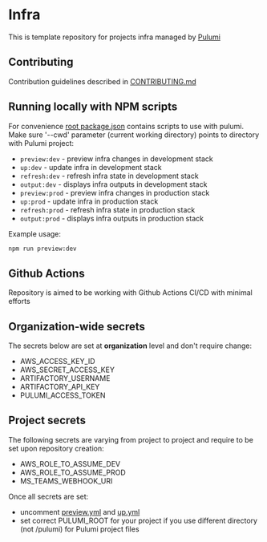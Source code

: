 # Infra

This is template repository for projects infra managed by [Pulumi](https://www.pulumi.com/)

## Contributing

Contribution guidelines described in [CONTRIBUTING.md](./docs/CONTRIBUTING.md)

## Running locally with NPM scripts

For convenience [root package.json](./package.json) contains scripts to use with pulumi. Make sure '--cwd' parameter (current working directory) points to directory with Pulumi project:

- `preview:dev` - preview infra changes in development stack
- `up:dev` - update infra in development stack
- `refresh:dev` - refresh infra state in development stack
- `output:dev` - displays infra outputs in development stack
- `preview:prod` - preview infra changes in production stack
- `up:prod` - update infra in production stack
- `refresh:prod` - refresh infra state in production stack
- `output:prod` - displays infra outputs in production stack

Example usage:

```sh
npm run preview:dev
```

## Github Actions

Repository is aimed to be working with Github Actions CI/CD with minimal efforts

## Organization-wide secrets

The secrets below are set at **organization** level and don't require change:

- AWS_ACCESS_KEY_ID
- AWS_SECRET_ACCESS_KEY
- ARTIFACTORY_USERNAME
- ARTIFACTORY_API_KEY
- PULUMI_ACCESS_TOKEN

## Project secrets

The following secrets are varying from project to project and require to be set upon repository creation:

- AWS_ROLE_TO_ASSUME_DEV
- AWS_ROLE_TO_ASSUME_PROD
- MS_TEAMS_WEBHOOK_URI

Once all secrets are set:

- uncomment [preview.yml](./.github/workflows/preview.yml) and [up.yml](./.github/workflows/up.yml)
- set correct PULUMI_ROOT for your project if you use different directory (not /pulumi) for Pulumi project files
